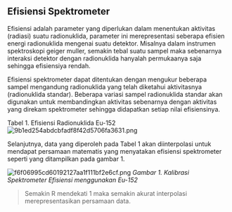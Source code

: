 ## Efisiensi Spektrometer
Efisiensi adalah parameter yang diperlukan dalam menentukan aktivitas (radiasi) suatu radionuklida, parameter ini merepresentasi seberapa efisien energi radionuklida mengenai suatu detektor. Misalnya dalam instrumen spektroskopi geiger muller, semakin tebal suatu sampel maka sebenarnya interaksi detektor dengan radionuklida hanyalah permukaanya saja sehingga efisiensiya rendah.

Efisiensi spektrometer dapat ditentukan dengan mengukur beberapa sampel mengandung radionuklida yang telah diketahui aktivitasnya (radionuklida standar). Beberapa variasi sampel radionuklida standar akan digunakan untuk membandingkan aktivitas sebenarnya dengan aktivitas yang direkam spektrometer sehingga didapatkan setiap nilai efisiensinya. 

Tabel 1. Efisiensi Radionuklida Eu-152
![9b1ed254abdcbfadf8f42d5706fa3631.png](../../../_resources/9b1ed254abdcbfadf8f42d5706fa3631.png)

Selanjutnya, data yang diperoleh pada Tabel 1 akan diinterpolasi untuk mendapat persamaan matematis yang menyatakan efisiensi spektrometer seperti yang ditampilkan pada gambar 1. 

 ![f6f06995cd60192127aa1f111bf2e6cf.png](../../../_resources/f6f06995cd60192127aa1f111bf2e6cf.png)
 *Gambar 1. Kalibrasi Spektrometer Efisiensi menggunakan Eu-152*
 
 > Semakin R mendekati 1 maka semakin akurat interpolasi merepresentasikan persamaan data.